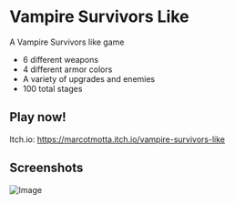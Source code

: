 # Vampire Survivors Like

A Vampire Survivors like game

* 6 different weapons
* 4 different armor colors
* A variety of upgrades and enemies
* 100 total stages

## Play now!

Itch.io: https://marcotmotta.itch.io/vampire-survivors-like

## Screenshots

![Image](https://github.com/users/marcotmotta/projects/1/assets/29241857/0d746b8b-38b5-429d-8867-7a0456fd6fda)

